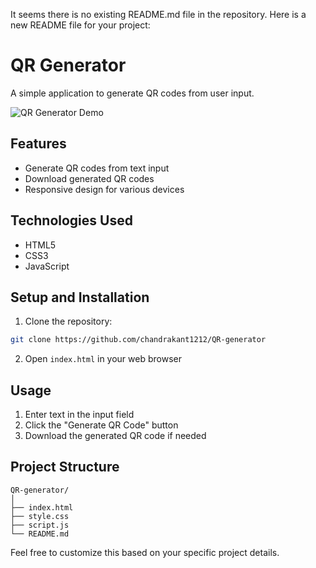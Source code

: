 It seems there is no existing README.md file in the repository. Here is a new README file for your project:

# QR Generator

A simple application to generate QR codes from user input.

![QR Generator Demo](demo-image-url)

## Features
- Generate QR codes from text input
- Download generated QR codes
- Responsive design for various devices

## Technologies Used
- HTML5
- CSS3
- JavaScript

## Setup and Installation
1. Clone the repository:
```bash
git clone https://github.com/chandrakant1212/QR-generator
```
2. Open `index.html` in your web browser

## Usage
1. Enter text in the input field
2. Click the "Generate QR Code" button
3. Download the generated QR code if needed

## Project Structure
```
QR-generator/
│
├── index.html
├── style.css
├── script.js
└── README.md
```

Feel free to customize this based on your specific project details.
